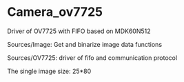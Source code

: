 # Camera_ov7725
Driver of OV7725 with FIFO based on MDK60N512

Sources/Image: Get and binarize image data functions

Sources/OV7725: driver of fifo and communication protocol

The single image size: 25*80

